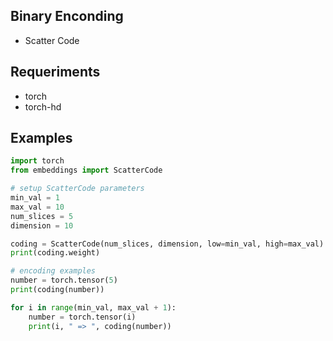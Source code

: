 ## Binary Enconding

- Scatter Code

## Requeriments

- torch
- torch-hd

## Examples


```python
import torch
from embeddings import ScatterCode

# setup ScatterCode parameters
min_val = 1
max_val = 10
num_slices = 5
dimension = 10

coding = ScatterCode(num_slices, dimension, low=min_val, high=max_val)
print(coding.weight)

# encoding examples
number = torch.tensor(5)
print(coding(number))

for i in range(min_val, max_val + 1):
    number = torch.tensor(i)
    print(i, " => ", coding(number))
```
